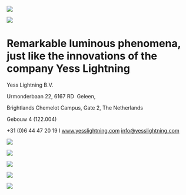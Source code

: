 [![](https://www.yesslightning.com/images/blank.gif?crc=4208392903)](http://www.yesslightning.com/)

![](https://www.yesslightning.com/images/blank.gif?crc=4208392903)

# Remarkable luminous phenomena, just like the innovations of the company Yess Lightning

Yess Lightning B.V.

Urmonderbaan 22, 6167 RD  Geleen,

Brightlands Chemelot Campus, Gate 2, The Netherlands

Gebouw 4 (122.004)

+31 (0)6 44 47 20 19 I www.yesslightning.com info@yesslightning.com

![](https://www.yesslightning.com/images/blank.gif?crc=4208392903)

[![](https://www.yesslightning.com/images/blank.gif?crc=4208392903)](http://www.yesslightning.com/)

![](https://www.yesslightning.com/images/blank.gif?crc=4208392903)

[![](https://www.yesslightning.com/images/blank.gif?crc=4208392903)](http://www.yesslightning.com/)

![](https://www.yesslightning.com/images/blank.gif?crc=4208392903)